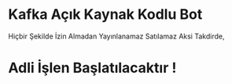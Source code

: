 # Kafka Açık Kaynak Kodlu Bot
 Hiçbir Şekilde İzin Almadan Yayınlanamaz Satılamaz Aksi Takdirde,
 # Adli İşlen Başlatılacaktır !
